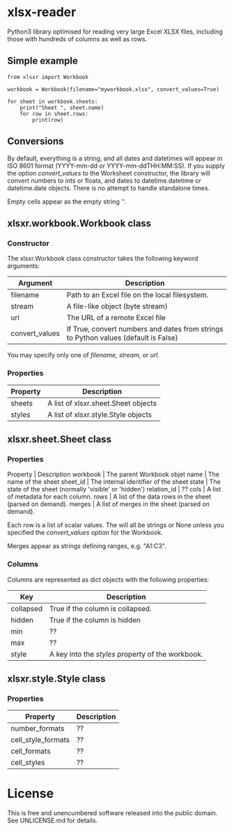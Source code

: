 xlsx-reader
===========

Python3 library optimised for reading very large Excel XLSX files, including those with hundreds of columns as well as rows. 

## Simple example

```
from xlsxr import Workbook

workbook = Workbook(filename="myworkbook.xlsx", convert_values=True)

for sheet in workbook.sheets:
    print("Sheet ", sheet.name)
    for row in sheet.rows:
        print(row)
```

## Conversions

By default, everything is a string, and all dates and datetimes will appear in ISO 8601 format (YYYY-mm-dd or YYYY-mm-ddTHH:MM:SS). If you supply the option _convert\_values_ to the Worksheet constructor, the library will convert numbers to ints or floats, and dates to datetime.datetime or datetime.date objects. There is no attempt to handle standalone times.

Empty cells appear as the empty string ''.

## xlsxr.workbook.Workbook class

### Constructor

The xlsxr.Workbook class constructor takes the following keyword arguments:

Argument | Description
-- | --
filename | Path to an Excel file on the local filesystem.
stream | A file-like object (byte stream)
url | The URL of a remote Excel file
convert\_values | If True, convert numbers and dates from strings to Python values (default is False)

You may specify only one of _filename,_ _stream,_ or _url._

### Properties

Property | Description
-- | --
sheets | A list of xlsxr.sheet.Sheet objects
styles | A list of xlsxr.style.Style objects

## xlsxr.sheet.Sheet class

### Properties

Property | Description
workbook | The parent Workbook objet
name | The name of the sheet
sheet\_id | The internal identifier of the sheet
state | The state of the sheet (normally 'visible' or 'hidden')
relation\_id | ??
cols | A list of metadata for each column.
rows | A list of the data rows in the sheet (parsed on demand).
merges | A list of merges in the sheet (parsed on demand).

Each row is a list of scalar values. The will all be strings or None unless you specified the _convert\_values_ option for the Workbook.

Merges appear as strings defining ranges, e.g. "A1:C3".

### Columns

Columns are represented as dict objects with the following properties:

Key | Description
-- | --
collapsed | True if the column is collapsed.
hidden | True if the column is hidden
min | ??
max | ??
style | A key into the _styles_ property of the workbook.

## xlsxr.style.Style class

### Properties

Property | Description
-- | --
number\_formats | ??
cell\_style\_formats | ??
cell\_formats | ??
cell\_styles | ??

# License

This is free and unencumbered software released into the public domain. See UNLICENSE.md for details.